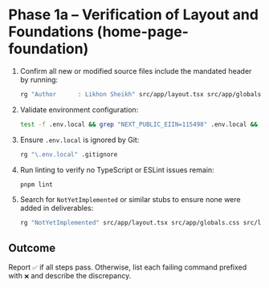 # Phase 1a – Verification of Layout and Foundations (home-page-foundation)

1. Confirm all new or modified source files include the mandated header by running:
   ```bash
   rg "Author      : Likhon Sheikh" src/app/layout.tsx src/app/globals.css src/lib/config.ts
   ```
2. Validate environment configuration:
   ```bash
   test -f .env.local && grep "NEXT_PUBLIC_EIIN=115498" .env.local && grep "NEXT_PUBLIC_SCHOOL_NAME=\"Chalishia High School\"" .env.local
   ```
3. Ensure `.env.local` is ignored by Git:
   ```bash
   rg "\.env.local" .gitignore
   ```
4. Run linting to verify no TypeScript or ESLint issues remain:
   ```bash
   pnpm lint
   ```
5. Search for `NotYetImplemented` or similar stubs to ensure none were added in deliverables:
   ```bash
   rg "NotYetImplemented" src/app/layout.tsx src/app/globals.css src/lib/config.ts
   ```

## Outcome
Report `✅` if all steps pass. Otherwise, list each failing command prefixed with `❌` and describe the discrepancy.
